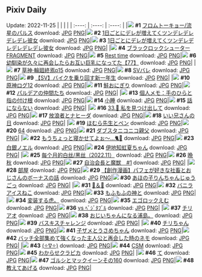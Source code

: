 ## Pixiv Daily
Update: 2022-11-25
|      |      |      |
| :----: | :----: | :----: |
|![](https://pixiv.microyu.workers.dev/c/240x480/img-master/img/2022/11/23/00/05/27/103015653_p0_master1200.jpg) **#1** [フロムトーキョー/流星のパルス](https://www.pixiv.net/artworks/103015653) download: [JPG](https://pixiv.microyu.workers.dev/img-original/img/2022/11/23/00/05/27/103015653_p0.jpg) [PNG](https://pixiv.microyu.workers.dev/img-original/img/2022/11/23/00/05/27/103015653_p0.png)|![](https://pixiv.microyu.workers.dev/c/240x480/img-master/img/2022/11/23/00/00/18/103015322_p0_master1200.jpg) **#2** [1日ごとにデレが増えてくツンデレデレデレデレ彼女](https://www.pixiv.net/artworks/103015322) download: [JPG](https://pixiv.microyu.workers.dev/img-original/img/2022/11/23/00/00/18/103015322_p0.jpg) [PNG](https://pixiv.microyu.workers.dev/img-original/img/2022/11/23/00/00/18/103015322_p0.png)|![](https://pixiv.microyu.workers.dev/c/240x480/img-master/img/2022/11/24/00/00/17/103044340_p0_master1200.jpg) **#3** [1日ごとにデレが増えてくツンデレデレデレデレデレ彼女](https://www.pixiv.net/artworks/103044340) download: [JPG](https://pixiv.microyu.workers.dev/img-original/img/2022/11/24/00/00/17/103044340_p0.jpg) [PNG](https://pixiv.microyu.workers.dev/img-original/img/2022/11/24/00/00/17/103044340_p0.png)|
|![](https://pixiv.microyu.workers.dev/c/240x480/img-master/img/2022/11/23/20/00/01/103036368_p0_master1200.jpg) **#4** [ブラックロックシューター FRAGMENT](https://www.pixiv.net/artworks/103036368) download: [JPG](https://pixiv.microyu.workers.dev/img-original/img/2022/11/23/20/00/01/103036368_p0.jpg) [PNG](https://pixiv.microyu.workers.dev/img-original/img/2022/11/23/20/00/01/103036368_p0.png)|![](https://pixiv.microyu.workers.dev/c/240x480/img-master/img/2022/11/24/01/49/54/103046882_p0_master1200.jpg) **#5** [Rest time](https://www.pixiv.net/artworks/103046882) download: [JPG](https://pixiv.microyu.workers.dev/img-original/img/2022/11/24/01/49/54/103046882_p0.jpg) [PNG](https://pixiv.microyu.workers.dev/img-original/img/2022/11/24/01/49/54/103046882_p0.png)|![](https://pixiv.microyu.workers.dev/c/240x480/img-master/img/2022/11/23/00/00/28/103015370_p0_master1200.jpg) **#6** [幼馴染が久々に再会したらお互い巨乳になってた【77】](https://www.pixiv.net/artworks/103015370) download: [JPG](https://pixiv.microyu.workers.dev/img-original/img/2022/11/23/00/00/28/103015370_p0.jpg) [PNG](https://pixiv.microyu.workers.dev/img-original/img/2022/11/23/00/00/28/103015370_p0.png)|
|![](https://pixiv.microyu.workers.dev/c/240x480/img-master/img/2022/11/24/00/25/54/103045350_p0_master1200.jpg) **#7** [草神·輪廻終焉p15](https://www.pixiv.net/artworks/103045350) download: [JPG](https://pixiv.microyu.workers.dev/img-original/img/2022/11/24/00/25/54/103045350_p0.jpg) [PNG](https://pixiv.microyu.workers.dev/img-original/img/2022/11/24/00/25/54/103045350_p0.png)|![](https://pixiv.microyu.workers.dev/c/240x480/img-master/img/2022/11/23/00/11/02/103015840_p0_master1200.jpg) **#8** [SVバレ](https://www.pixiv.net/artworks/103015840) download: [JPG](https://pixiv.microyu.workers.dev/img-original/img/2022/11/23/00/11/02/103015840_p0.jpg) [PNG](https://pixiv.microyu.workers.dev/img-original/img/2022/11/23/00/11/02/103015840_p0.png)|![](https://pixiv.microyu.workers.dev/c/240x480/img-master/img/2022/11/23/00/01/05/103015438_p0_master1200.jpg) **#9** [【SV】バイクを乗り回す新一年生](https://www.pixiv.net/artworks/103015438) download: [JPG](https://pixiv.microyu.workers.dev/img-original/img/2022/11/23/00/01/05/103015438_p0.jpg) [PNG](https://pixiv.microyu.workers.dev/img-original/img/2022/11/23/00/01/05/103015438_p0.png)|
|![](https://pixiv.microyu.workers.dev/c/240x480/img-master/img/2022/11/23/13/43/12/103027669_p0_master1200.jpg) **#10** [原神ログ12](https://www.pixiv.net/artworks/103027669) download: [JPG](https://pixiv.microyu.workers.dev/img-original/img/2022/11/23/13/43/12/103027669_p0.jpg) [PNG](https://pixiv.microyu.workers.dev/img-original/img/2022/11/23/13/43/12/103027669_p0.png)|![](https://pixiv.microyu.workers.dev/c/240x480/img-master/img/2022/11/23/22/50/39/103041945_p0_master1200.jpg) **#11** [鮭おにぎり](https://www.pixiv.net/artworks/103041945) download: [JPG](https://pixiv.microyu.workers.dev/img-original/img/2022/11/23/22/50/39/103041945_p0.jpg) [PNG](https://pixiv.microyu.workers.dev/img-original/img/2022/11/23/22/50/39/103041945_p0.png)|![](https://pixiv.microyu.workers.dev/c/240x480/img-master/img/2022/11/24/07/15/47/103051317_p0_master1200.jpg) **#12** [パルデアの仲間たち](https://www.pixiv.net/artworks/103051317) download: [JPG](https://pixiv.microyu.workers.dev/img-original/img/2022/11/24/07/15/47/103051317_p0.jpg) [PNG](https://pixiv.microyu.workers.dev/img-original/img/2022/11/24/07/15/47/103051317_p0.png)|
|![](https://pixiv.microyu.workers.dev/c/240x480/img-master/img/2022/11/24/08/00/02/103051840_p0_master1200.jpg) **#13** [個人メモ：手のひらと指の付け根](https://www.pixiv.net/artworks/103051840) download: [JPG](https://pixiv.microyu.workers.dev/img-original/img/2022/11/24/08/00/02/103051840_p0.jpg) [PNG](https://pixiv.microyu.workers.dev/img-original/img/2022/11/24/08/00/02/103051840_p0.png)|![](https://pixiv.microyu.workers.dev/c/240x480/img-master/img/2022/11/23/13/50/38/103027800_p0_master1200.jpg) **#14** [小睡](https://www.pixiv.net/artworks/103027800) download: [JPG](https://pixiv.microyu.workers.dev/img-original/img/2022/11/23/13/50/38/103027800_p0.jpg) [PNG](https://pixiv.microyu.workers.dev/img-original/img/2022/11/23/13/50/38/103027800_p0.png)|![](https://pixiv.microyu.workers.dev/c/240x480/img-master/img/2022/11/23/00/00/05/103015207_p0_master1200.jpg) **#15** [話にならない](https://www.pixiv.net/artworks/103015207) download: [JPG](https://pixiv.microyu.workers.dev/img-original/img/2022/11/23/00/00/05/103015207_p0.jpg) [PNG](https://pixiv.microyu.workers.dev/img-original/img/2022/11/23/00/00/05/103015207_p0.png)|
|![](https://pixiv.microyu.workers.dev/c/240x480/img-master/img/2022/11/24/00/00/12/103044319_p0_master1200.jpg) **#16** [33.🌊 私を見つけ出して](https://www.pixiv.net/artworks/103044319) download: [JPG](https://pixiv.microyu.workers.dev/img-original/img/2022/11/24/00/00/12/103044319_p0.jpg) [PNG](https://pixiv.microyu.workers.dev/img-original/img/2022/11/24/00/00/12/103044319_p0.png)|![](https://pixiv.microyu.workers.dev/c/240x480/img-master/img/2022/11/24/17/09/14/103059243_p0_master1200.jpg) **#17** [放浪者とナヒーダ](https://www.pixiv.net/artworks/103059243) download: [JPG](https://pixiv.microyu.workers.dev/img-original/img/2022/11/24/17/09/14/103059243_p0.jpg) [PNG](https://pixiv.microyu.workers.dev/img-original/img/2022/11/24/17/09/14/103059243_p0.png)|![](https://pixiv.microyu.workers.dev/c/240x480/img-master/img/2022/11/23/18/46/03/103034407_p0_master1200.jpg) **#18** [いい兄さんの日](https://www.pixiv.net/artworks/103034407) download: [JPG](https://pixiv.microyu.workers.dev/img-original/img/2022/11/23/18/46/03/103034407_p0.jpg) [PNG](https://pixiv.microyu.workers.dev/img-original/img/2022/11/23/18/46/03/103034407_p0.png)|
|![](https://pixiv.microyu.workers.dev/c/240x480/img-master/img/2022/11/23/16/20/44/103030751_p0_master1200.jpg) **#19** [ほむら先生とペン](https://www.pixiv.net/artworks/103030751) download: [JPG](https://pixiv.microyu.workers.dev/img-original/img/2022/11/23/16/20/44/103030751_p0.jpg) [PNG](https://pixiv.microyu.workers.dev/img-original/img/2022/11/23/16/20/44/103030751_p0.png)|![](https://pixiv.microyu.workers.dev/c/240x480/img-master/img/2022/11/23/01/20/29/103017630_p0_master1200.jpg) **#20** [64](https://www.pixiv.net/artworks/103017630) download: [JPG](https://pixiv.microyu.workers.dev/img-original/img/2022/11/23/01/20/29/103017630_p0.jpg) [PNG](https://pixiv.microyu.workers.dev/img-original/img/2022/11/23/01/20/29/103017630_p0.png)|![](https://pixiv.microyu.workers.dev/c/240x480/img-master/img/2022/11/23/04/59/09/103020540_p0_master1200.jpg) **#21** [ダブスタニコニコ親父](https://www.pixiv.net/artworks/103020540) download: [JPG](https://pixiv.microyu.workers.dev/img-original/img/2022/11/23/04/59/09/103020540_p0.jpg) [PNG](https://pixiv.microyu.workers.dev/img-original/img/2022/11/23/04/59/09/103020540_p0.png)|
|![](https://pixiv.microyu.workers.dev/c/240x480/img-master/img/2022/11/23/03/07/03/103016412_p0_master1200.jpg) **#22** [もうちょっと寝かせてよぉ〜…🐈💭](https://www.pixiv.net/artworks/103016412) download: [JPG](https://pixiv.microyu.workers.dev/img-original/img/2022/11/23/03/07/03/103016412_p0.jpg) [PNG](https://pixiv.microyu.workers.dev/img-original/img/2022/11/23/03/07/03/103016412_p0.png)|![](https://pixiv.microyu.workers.dev/c/240x480/img-master/img/2022/11/23/00/05/52/103015677_p0_master1200.jpg) **#23** [白銀ノエル](https://www.pixiv.net/artworks/103015677) download: [JPG](https://pixiv.microyu.workers.dev/img-original/img/2022/11/23/00/05/52/103015677_p0.jpg) [PNG](https://pixiv.microyu.workers.dev/img-original/img/2022/11/23/00/05/52/103015677_p0.png)|![](https://pixiv.microyu.workers.dev/c/240x480/img-master/img/2022/11/23/00/05/21/103015646_p0_master1200.jpg) **#24** [伊地知虹夏ちゃん](https://www.pixiv.net/artworks/103015646) download: [JPG](https://pixiv.microyu.workers.dev/img-original/img/2022/11/23/00/05/21/103015646_p0.jpg) [PNG](https://pixiv.microyu.workers.dev/img-original/img/2022/11/23/00/05/21/103015646_p0.png)|
|![](https://pixiv.microyu.workers.dev/c/240x480/img-master/img/2022/11/24/14/55/42/103055879_p0_master1200.jpg) **#25** [每个月的白丝/黑丝（2022.11）](https://www.pixiv.net/artworks/103055879) download: [JPG](https://pixiv.microyu.workers.dev/img-original/img/2022/11/24/14/55/42/103055879_p0.jpg) [PNG](https://pixiv.microyu.workers.dev/img-original/img/2022/11/24/14/55/42/103055879_p0.png)|![](https://pixiv.microyu.workers.dev/c/240x480/img-master/img/2022/11/24/00/02/59/103044523_p0_master1200.jpg) **#26** [晩秋](https://www.pixiv.net/artworks/103044523) download: [JPG](https://pixiv.microyu.workers.dev/img-original/img/2022/11/24/00/02/59/103044523_p0.jpg) [PNG](https://pixiv.microyu.workers.dev/img-original/img/2022/11/24/00/02/59/103044523_p0.png)|![](https://pixiv.microyu.workers.dev/c/240x480/img-master/img/2022/11/24/00/07/08/103044709_p0_master1200.jpg) **#27** [自治会長と魔獣　#1](https://www.pixiv.net/artworks/103044709) download: [JPG](https://pixiv.microyu.workers.dev/img-original/img/2022/11/24/00/07/08/103044709_p0.jpg) [PNG](https://pixiv.microyu.workers.dev/img-original/img/2022/11/24/00/07/08/103044709_p0.png)|
|![](https://pixiv.microyu.workers.dev/c/240x480/img-master/img/2022/11/23/00/00/20/103015343_p0_master1200.jpg) **#28** [部屋](https://www.pixiv.net/artworks/103015343) download: [JPG](https://pixiv.microyu.workers.dev/img-original/img/2022/11/23/00/00/20/103015343_p0.jpg) [PNG](https://pixiv.microyu.workers.dev/img-original/img/2022/11/23/00/00/20/103015343_p0.png)|![](https://pixiv.microyu.workers.dev/c/240x480/img-master/img/2022/11/24/22/51/38/103068010_p0_master1200.jpg) **#29** [【創作漫画】パフェが好きな社畜とおじさんのボーナスの話](https://www.pixiv.net/artworks/103068010) download: [JPG](https://pixiv.microyu.workers.dev/img-original/img/2022/11/24/22/51/38/103068010_p0.jpg) [PNG](https://pixiv.microyu.workers.dev/img-original/img/2022/11/24/22/51/38/103068010_p0.png)|![](https://pixiv.microyu.workers.dev/c/240x480/img-master/img/2022/11/23/20/37/03/103037481_p0_master1200.jpg) **#30** [あほの子りんちゃんじゅうごっ](https://www.pixiv.net/artworks/103037481) download: [JPG](https://pixiv.microyu.workers.dev/img-original/img/2022/11/23/20/37/03/103037481_p0.jpg) [PNG](https://pixiv.microyu.workers.dev/img-original/img/2022/11/23/20/37/03/103037481_p0.png)|
|![](https://pixiv.microyu.workers.dev/c/240x480/img-master/img/2022/11/23/12/41/08/103026558_p0_master1200.jpg) **#31** [🌹＆🔪](https://www.pixiv.net/artworks/103026558) download: [JPG](https://pixiv.microyu.workers.dev/img-original/img/2022/11/23/12/41/08/103026558_p0.jpg) [PNG](https://pixiv.microyu.workers.dev/img-original/img/2022/11/23/12/41/08/103026558_p0.png)|![](https://pixiv.microyu.workers.dev/c/240x480/img-master/img/2022/11/24/21/31/02/103065523_p0_master1200.jpg) **#32** [バニラアイスねこ](https://www.pixiv.net/artworks/103065523) download: [JPG](https://pixiv.microyu.workers.dev/img-original/img/2022/11/24/21/31/02/103065523_p0.jpg) [PNG](https://pixiv.microyu.workers.dev/img-original/img/2022/11/24/21/31/02/103065523_p0.png)|![](https://pixiv.microyu.workers.dev/c/240x480/img-master/img/2022/11/23/20/37/16/103037493_p0_master1200.jpg) **#33** [もふもふの神と](https://www.pixiv.net/artworks/103037493) download: [JPG](https://pixiv.microyu.workers.dev/img-original/img/2022/11/23/20/37/16/103037493_p0.jpg) [PNG](https://pixiv.microyu.workers.dev/img-original/img/2022/11/23/20/37/16/103037493_p0.png)|
|![](https://pixiv.microyu.workers.dev/c/240x480/img-master/img/2022/11/23/05/49/38/103020786_p0_master1200.jpg) **#34** [変装する虎。](https://www.pixiv.net/artworks/103020786) download: [JPG](https://pixiv.microyu.workers.dev/img-original/img/2022/11/23/05/49/38/103020786_p0.jpg) [PNG](https://pixiv.microyu.workers.dev/img-original/img/2022/11/23/05/49/38/103020786_p0.png)|![](https://pixiv.microyu.workers.dev/c/240x480/img-master/img/2022/11/23/02/04/23/103018569_p0_master1200.jpg) **#35** [エゴロックえむ](https://www.pixiv.net/artworks/103018569) download: [JPG](https://pixiv.microyu.workers.dev/img-original/img/2022/11/23/02/04/23/103018569_p0.jpg) [PNG](https://pixiv.microyu.workers.dev/img-original/img/2022/11/23/02/04/23/103018569_p0.png)|![](https://pixiv.microyu.workers.dev/c/240x480/img-master/img/2022/11/24/18/24/13/103060747_p0_master1200.jpg) **#36** [vs ﾍﾞｼﾞﾀﾌﾞﾙ](https://www.pixiv.net/artworks/103060747) download: [JPG](https://pixiv.microyu.workers.dev/img-original/img/2022/11/24/18/24/13/103060747_p0.jpg) [PNG](https://pixiv.microyu.workers.dev/img-original/img/2022/11/24/18/24/13/103060747_p0.png)|
|![](https://pixiv.microyu.workers.dev/c/240x480/img-master/img/2022/11/23/14/30/11/103028555_p0_master1200.jpg) **#37** [チリアオ](https://www.pixiv.net/artworks/103028555) download: [JPG](https://pixiv.microyu.workers.dev/img-original/img/2022/11/23/14/30/11/103028555_p0.jpg) [PNG](https://pixiv.microyu.workers.dev/img-original/img/2022/11/23/14/30/11/103028555_p0.png)|![](https://pixiv.microyu.workers.dev/c/240x480/img-master/img/2022/11/23/13/14/28/103026805_p0_master1200.jpg) **#38** [おじいちゃんになる浦島。](https://www.pixiv.net/artworks/103026805) download: [JPG](https://pixiv.microyu.workers.dev/img-original/img/2022/11/23/13/14/28/103026805_p0.jpg) [PNG](https://pixiv.microyu.workers.dev/img-original/img/2022/11/23/13/14/28/103026805_p0.png)|![](https://pixiv.microyu.workers.dev/c/240x480/img-master/img/2022/11/24/00/02/57/103044521_p0_master1200.jpg) **#39** [バスキスチャレンジ](https://www.pixiv.net/artworks/103044521) download: [JPG](https://pixiv.microyu.workers.dev/img-original/img/2022/11/24/00/02/57/103044521_p0.jpg) [PNG](https://pixiv.microyu.workers.dev/img-original/img/2022/11/24/00/02/57/103044521_p0.png)|
|![](https://pixiv.microyu.workers.dev/c/240x480/img-master/img/2022/11/23/22/15/17/103040814_p0_master1200.jpg) **#40** [チリちゃん](https://www.pixiv.net/artworks/103040814) download: [JPG](https://pixiv.microyu.workers.dev/img-original/img/2022/11/23/22/15/17/103040814_p0.jpg) [PNG](https://pixiv.microyu.workers.dev/img-original/img/2022/11/23/22/15/17/103040814_p0.png)|![](https://pixiv.microyu.workers.dev/c/240x480/img-master/img/2022/11/23/00/33/50/103016551_p0_master1200.jpg) **#41** [子ザメとうさめちゃん](https://www.pixiv.net/artworks/103016551) download: [JPG](https://pixiv.microyu.workers.dev/img-original/img/2022/11/23/00/33/50/103016551_p0.jpg) [PNG](https://pixiv.microyu.workers.dev/img-original/img/2022/11/23/00/33/50/103016551_p0.png)|![](https://pixiv.microyu.workers.dev/c/240x480/img-master/img/2022/11/23/16/09/33/103030498_p0_master1200.jpg) **#42** [バッチ全部集めて強くなった主人公と再会した時のネモ](https://www.pixiv.net/artworks/103030498) download: [JPG](https://pixiv.microyu.workers.dev/img-original/img/2022/11/23/16/09/33/103030498_p0.jpg) [PNG](https://pixiv.microyu.workers.dev/img-original/img/2022/11/23/16/09/33/103030498_p0.png)|
|![](https://pixiv.microyu.workers.dev/c/240x480/img-master/img/2022/11/23/20/08/32/103034868_p0_master1200.jpg) **#43** [(✧∇✧)](https://www.pixiv.net/artworks/103034868) download: [JPG](https://pixiv.microyu.workers.dev/img-original/img/2022/11/23/20/08/32/103034868_p0.jpg) [PNG](https://pixiv.microyu.workers.dev/img-original/img/2022/11/23/20/08/32/103034868_p0.png)|![](https://pixiv.microyu.workers.dev/c/240x480/img-master/img/2022/11/23/06/09/11/103021227_p0_master1200.jpg) **#44** [CSM](https://www.pixiv.net/artworks/103021227) download: [JPG](https://pixiv.microyu.workers.dev/img-original/img/2022/11/23/06/09/11/103021227_p0.jpg) [PNG](https://pixiv.microyu.workers.dev/img-original/img/2022/11/23/06/09/11/103021227_p0.png)|![](https://pixiv.microyu.workers.dev/c/240x480/img-master/img/2022/11/23/00/28/52/103016365_p0_master1200.jpg) **#45** [わからせクラピカ](https://www.pixiv.net/artworks/103016365) download: [JPG](https://pixiv.microyu.workers.dev/img-original/img/2022/11/23/00/28/52/103016365_p0.jpg) [PNG](https://pixiv.microyu.workers.dev/img-original/img/2022/11/23/00/28/52/103016365_p0.png)|
|![](https://pixiv.microyu.workers.dev/c/240x480/img-master/img/2022/11/23/03/32/04/103019756_p0_master1200.jpg) **#46** [て](https://www.pixiv.net/artworks/103019756) download: [JPG](https://pixiv.microyu.workers.dev/img-original/img/2022/11/23/03/32/04/103019756_p0.jpg) [PNG](https://pixiv.microyu.workers.dev/img-original/img/2022/11/23/03/32/04/103019756_p0.png)|![](https://pixiv.microyu.workers.dev/c/240x480/img-master/img/2022/11/23/13/22/10/103027263_p0_master1200.jpg) **#47** [ゴルシとマックイーンその160](https://www.pixiv.net/artworks/103027263) download: [JPG](https://pixiv.microyu.workers.dev/img-original/img/2022/11/23/13/22/10/103027263_p0.jpg) [PNG](https://pixiv.microyu.workers.dev/img-original/img/2022/11/23/13/22/10/103027263_p0.png)|![](https://pixiv.microyu.workers.dev/c/240x480/img-master/img/2022/11/24/00/07/30/103044721_p0_master1200.jpg) **#48** [教えてあげる](https://www.pixiv.net/artworks/103044721) download: [JPG](https://pixiv.microyu.workers.dev/img-original/img/2022/11/24/00/07/30/103044721_p0.jpg) [PNG](https://pixiv.microyu.workers.dev/img-original/img/2022/11/24/00/07/30/103044721_p0.png)|
